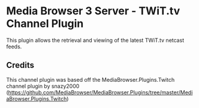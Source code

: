 Media Browser 3 Server - TWiT.tv Channel Plugin
===============================================

This plugin allows the retrieval and viewing of the latest TWiT.tv netcast feeds.


Credits
-------

This channel plugin was based off the MediaBrowser.Plugins.Twitch channel plugin by snazy2000 (https://github.com/MediaBrowser/MediaBrowser.Plugins/tree/master/MediaBrowser.Plugins.Twitch)